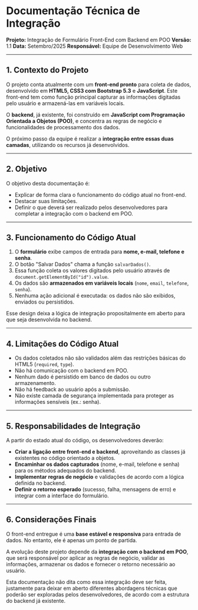 # Documentação Técnica de Integração

**Projeto:** Integração de Formulário Front-End com Backend em POO
**Versão:** 1.1
**Data:** Setembro/2025
**Responsável:** Equipe de Desenvolvimento Web

---

## 1. Contexto do Projeto

O projeto conta atualmente com um **front-end pronto** para coleta de dados, desenvolvido em **HTML5, CSS3 com Bootstrap 5.3** e **JavaScript**. Este front-end tem como função principal capturar as informações digitadas pelo usuário e armazená-las em variáveis locais.

O **backend**, já existente, foi construído em **JavaScript com Programação Orientada a Objetos (POO)**, e concentra as regras de negócio e funcionalidades de processamento dos dados.

O próximo passo da equipe é realizar a **integração entre essas duas camadas**, utilizando os recursos já desenvolvidos.

---

## 2. Objetivo

O objetivo desta documentação é:

* Explicar de forma clara o funcionamento do código atual no front-end.
* Destacar suas limitações.
* Definir o que deverá ser realizado pelos desenvolvedores para completar a integração com o backend em POO.

---

## 3. Funcionamento do Código Atual

1. O **formulário** exibe campos de entrada para **nome, e-mail, telefone e senha**.
2. O botão "Salvar Dados" chama a função `salvarDados()`.
3. Essa função coleta os valores digitados pelo usuário através de `document.getElementById("id").value`.
4. Os dados são **armazenados em variáveis locais** (`nome`, `email`, `telefone`, `senha`).
5. Nenhuma ação adicional é executada: os dados não são exibidos, enviados ou persistidos.

Esse design deixa a lógica de integração propositalmente em aberto para que seja desenvolvida no backend.

---

## 4. Limitações do Código Atual

* Os dados coletados não são validados além das restrições básicas do HTML5 (`required`, `type`).
* Não há comunicação com o backend em POO.
* Nenhum dado é persistido em banco de dados ou outro armazenamento.
* Não há feedback ao usuário após a submissão.
* Não existe camada de segurança implementada para proteger as informações sensíveis (ex.: senha).

---

## 5. Responsabilidades de Integração

A partir do estado atual do código, os desenvolvedores deverão:

* **Criar a ligação entre front-end e backend**, aproveitando as classes já existentes no código orientado a objetos.
* **Encaminhar os dados capturados** (nome, e-mail, telefone e senha) para os métodos adequados do backend.
* **Implementar regras de negócio** e validações de acordo com a lógica definida no backend.
* **Definir o retorno esperado** (sucesso, falha, mensagens de erro) e integrar com a interface do formulário.

---

## 6. Considerações Finais

O front-end entregue é uma **base estável e responsiva** para entrada de dados. No entanto, ele é apenas um ponto de partida.

A evolução deste projeto depende da **integração com o backend em POO**, que será responsável por aplicar as regras de negócio, validar as informações, armazenar os dados e fornecer o retorno necessário ao usuário.

Esta documentação não dita como essa integração deve ser feita, justamente para deixar em aberto diferentes abordagens técnicas que poderão ser exploradas pelos desenvolvedores, de acordo com a estrutura do backend já existente.
